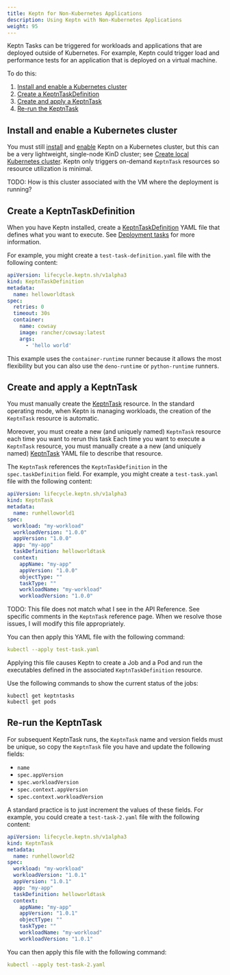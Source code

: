 ```yaml
---
title: Keptn for Non-Kubernetes Applications
description: Using Keptn with Non-Kubernetes Applications
weight: 95
---
```


Keptn Tasks can be triggered for workloads and applications
that are deployed outside of Kubernetes.
For example, Keptn could trigger load and performance tests
for an application that is deployed on a virtual machine.

To do this:

1. [Install and enable a Kubernetes cluster](#install-and-enable-a-kubernetes-cluster)
1. [Create a KeptnTaskDefinition](#create-a-keptntaskdefinition)
1. [Create and apply a KeptnTask](#create-and-apply-a-keptntask)
1. [Re-run the KeptnTask](#re-run-the-keptntask)

## Install and enable a Kubernetes cluster

You must still
[install](../install/install.md/#use-helm-chart)
and
[enable](../install/install.md/#enable-keptn-for-your-cluster)
Keptn on a Kubernetes cluster,
but this can be a very lightweight, single-node KinD cluster; see
[Create local Kubernetes cluster](../install/k8s.md/#create-local-kubernetes-cluster).
Keptn only triggers on-demand `KeptnTask` resources
so resource utilization is minimal.

TODO: How is this cluster associated with the VM
where the deployment is running?

## Create a KeptnTaskDefinition

When you have Keptn installed, create a
[KeptnTaskDefinition](../yaml-crd-ref/taskdefinition.md/)
YAML file that defines what you want to execute.
See
[Deployment tasks](../implementing/tasks/)
for more information.

For example, you might create a `test-task-definition.yaml` file
with the following content:

```yaml
apiVersion: lifecycle.keptn.sh/v1alpha3
kind: KeptnTaskDefinition
metadata:
  name: helloworldtask
spec:
  retries: 0
  timeout: 30s
  container:
    name: cowsay
    image: rancher/cowsay:latest
    args:
      - 'hello world'
```

This example uses the `container-runtime` runner
because it allows the most flexibility
but you can also use the `deno-runtime` or `python-runtime` runners.

## Create and apply a KeptnTask

You must manually create the
[KeptnTask](../yaml-crd-ref/task.md)
resource.
In the standard operating mode, when Keptn is managing workloads,
the creation of the `KeptnTask` resource is automatic.

Moreover, you must create a new (and uniquely named)
`KeptnTask` resource
each time you want to rerun this task
Each time you want to execute a `KeptnTask` resource,
you must manually create a
a new (and uniquely named)
[KeptnTask](../yaml-crd-ref/task.md)
YAML file to describe that resource.

The `KeptnTask` references the `KeptnTaskDefinition`
in the `spec.taskDefinition` field.
For example, you might create a `test-task.yaml` file
with the following content:

```yaml
apiVersion: lifecycle.keptn.sh/v1alpha3
kind: KeptnTask
metadata:
  name: runhelloworld1
spec:
  workload: "my-workload"
  workloadVersion: "1.0.0"
  appVersion: "1.0.0"
  app: "my-app"
  taskDefinition: helloworldtask
  context:
    appName: "my-app"
    appVersion: "1.0.0"
    objectType: ""
    taskType: ""
    workloadName: "my-workload"
    workloadVersion: "1.0.0"
```

TODO: This file does not match what I see in the API Reference.
See specific comments in the `KeptnTask` reference page.
When we resolve those issues, I will modify this file appropriately.

You can then apply this YAML file with the following command:

```yaml
kubectl --apply test-task.yaml
```

Applying this file causes Keptn to create a Job and a Pod
and run the executables defined
in the associated `KeptnTaskDefinition` resource.

Use the following commands to show the current status of the jobs:

```shell
kubectl get keptntasks 
kubectl get pods
```

## Re-run the KeptnTask

For subsequent KeptnTask runs,
the `KeptnTask` name and version fields must be unique,
so copy the `KeptnTask` file you have and update the following fields:

- `name`
- `spec.appVersion`
- `spec.workloadVersion`
- `spec.context.appVersion`
- `spec.context.workloadVersion`

A standard practice is to just increment the values of these fields.
For example, you could create a `test-task-2.yaml` file
with the following content:

```yaml
apiVersion: lifecycle.keptn.sh/v1alpha3
kind: KeptnTask
metadata:
  name: runhelloworld2
spec:
  workload: "my-workload"
  workloadVersion: "1.0.1"
  appVersion: "1.0.1"
  app: "my-app"
  taskDefinition: helloworldtask
  context:
    appName: "my-app"
    appVersion: "1.0.1"
    objectType: ""
    taskType: ""
    workloadName: "my-workload"
    workloadVersion: "1.0.1"
```

You can then apply this file with the following command:

```yaml
kubectl --apply test-task-2.yaml
```

